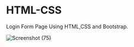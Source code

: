# HTML-CSS

Login Form Page Using HTML,CSS and Bootstrap.


![Screenshot (75)](https://user-images.githubusercontent.com/52591877/88087024-e75e9800-cba5-11ea-831a-37599462818a.png)
